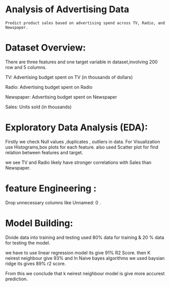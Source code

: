 
# Analysis of Advertising Data
    Predict product sales based on advertising spend across TV, Radio, and Newspaper.
# Dataset Overview:

There are three features and one target variable in dataset,involving 200 row and 5 columns. 

TV: Advertising budget spent on TV (in thousands of dollars)

Radio: Advertising budget spent on Radio

Newspaper: Advertising budget spent on Newspaper

Sales: Units sold (in thousands)

# Exploratory Data Analysis (EDA):

Firstly we check Null values ,duplicates , outliers in data. For Visualization use Histograms,box plots for each feature. also used Scatter plot for find relation between features and target.

  we see TV and Radio likely have stronger correlations with Sales than Newspaper.
# feature Engineering :
Drop unnecessary columns like Unnamed: 0 .
# Model Building:
Divide data into training and testing used 80% data for training & 20 % data for testing the model.

we have to use linear regression model its give 91% R2 Score.
then K neirest neighbour give 93% and In Naive bayes algorithms we used baysian ridge its gives 89% r2 score.

  From this we conclude that k neirest neighbour model is give more accurest prediction.





